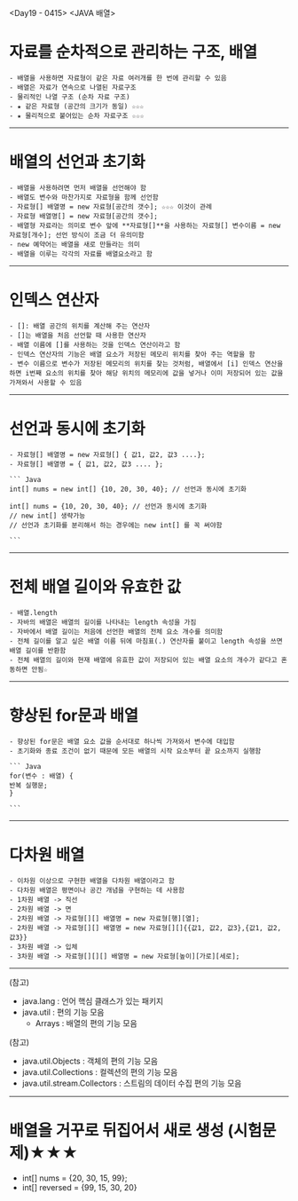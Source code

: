 <Day19 - 0415>
<JAVA 배열>

# 자료를 순차적으로 관리하는 구조, 배열

    - 배열을 사용하면 자료형이 같은 자료 여러개를 한 번에 관리할 수 있음
    - 배열은 자료가 연속으로 나열된 자료구조
    - 물리적인 나열 구조 (순차 자료 구조)
    - ★ 같은 자료형 (공간의 크기가 동일) ☆☆☆
    - ★ 물리적으로 붙어있는 순차 자료구조 ☆☆☆

---

# 배열의 선언과 초기화

    - 배열을 사용하려면 먼저 배열을 선언해야 함
    - 배열도 변수와 마찬가지로 자료형을 함께 선언함
    - 자료형[] 배열명 = new 자료형[공간의 갯수]; ☆☆☆ 이것이 관례
    - 자료형 배열명[] = new 자료형[공간의 갯수];
    - 배열형 자료라는 의미로 변수 앞에 **자료형[]**을 사용하는 자료형[] 변수이름 = new 자료형[개수]; 선언 방식이 조금 더 유의미함
    - new 예약어는 배열을 새로 만들라는 의미
    - 배열을 이루는 각각의 자료를 배열요소라고 함

---

# 인덱스 연산자

    - []: 배열 공간의 위치를 계산해 주는 연산자
    - []는 배열을 처음 선언할 때 사용한 연산자
    - 배열 이름에 []를 사용하는 것을 인덱스 연산이라고 함
    - 인덱스 연산자의 기능은 배열 요소가 저장된 메모리 위치를 찾아 주는 역할을 함
    - 변수 이름으로 변수가 저장된 메모리의 위치를 찾는 것처럼, 배열에서 [i] 인덱스 연산을 하면 i번째 요소의 위치를 찾아 해당 위치의 메모리에 값을 넣거나 이미 저장되어 있는 값을 가져와서 사용할 수 있음

---

# 선언과 동시에 초기화

    - 자료형[] 배열명 = new 자료형[] { 값1, 값2, 값3 ....};
    - 자료형[] 배열명 = { 값1, 값2, 값3 .... };

    ``` Java
    int[] nums = new int[] {10, 20, 30, 40}; // 선언과 동시에 초기화

    int[] nums = {10, 20, 30, 40}; // 선언과 동시에 초기화
    // new int[] 생략가능
    // 선언과 초기화를 분리해서 하는 경우에는 new int[] 를 꼭 써야함

    ```

---

# 전체 배열 길이와 유효한 값

    - 배열.length
    - 자바의 배열은 배열의 길이를 나타내는 length 속성을 가짐
    - 자바에서 배열 길이는 처음에 선언한 배열의 전체 요소 개수를 의미함
    - 전체 길이를 알고 싶은 배열 이름 뒤에 마침표(.) 연산자를 붙이고 length 속성을 쓰면 배열 길이를 반환함
    - 전체 배열의 길이와 현재 배열에 유효한 값이 저장되어 있는 배열 요소의 개수가 같다고 혼동하면 안됨☆

---

# 향상된 for문과 배열

    - 향상된 for문은 배열 요소 값을 순서대로 하나씩 가져와서 변수에 대입함
    - 초기화와 종료 조건이 없기 때문에 모든 배열의 시작 요소부터 끝 요소까지 실행함

    ``` Java
    for(변수 : 배열) {
    반복 실행문;
    }

    ```

---

# 다차원 배열

    - 이차원 이상으로 구현한 배열을 다차원 배열이라고 함
    - 다차원 배열은 평면이나 공간 개념을 구현하는 데 사용함
    - 1차원 배열 -> 직선
    - 2차원 배열 -> 면
    - 2차원 배열 -> 자료형[][] 배열명 = new 자료형[행][열];
    - 2차원 배열 -> 자료형[][] 배열명 = new 자료형[][]{{값1, 값2, 값3},{값1, 값2, 값3}}
    - 3차원 배열 -> 입체
    - 3차원 배열 -> 자료형[][][] 배열명 = new 자료형[높이][가로][세로];

---

(참고)

- java.lang : 언어 핵심 클래스가 있는 패키지
- java.util : 편의 기능 모음
  - Arrays : 배열의 편의 기능 모음

(참고)

- java.util.Objects : 객체의 편의 기능 모음
- java.util.Collections : 컬렉션의 편의 기능 모음
- java.util.stream.Collectors : 스트림의 데이터 수집 편의 기능 모음

---

# 배열을 거꾸로 뒤집어서 새로 생성 (시험문제)★★★

- int[] nums = {20, 30, 15, 99};
- int[] reversed = {99, 15, 30, 20}
